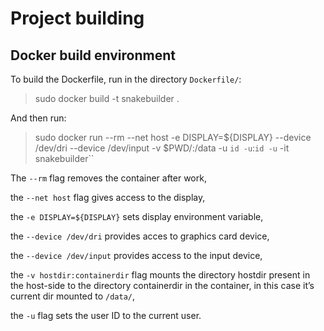 # Project building

## Docker build environment

To build the Dockerfile, run in the directory `Dockerfile/`:

> sudo docker build -t snakebuilder .

And then run:

> sudo docker run --rm --net host -e DISPLAY=${DISPLAY} --device /dev/dri --device /dev/input -v $PWD/:/data
 -u `id -u`:`id -u` -it snakebuilder``

The `--rm` flag removes the container after work,

the `--net host` flag gives access to the display, 

the `-e DISPLAY=${DISPLAY}` sets display environment variable,

the `--device /dev/dri` provides acces to graphics card device,

the `--device /dev/input` provides access to the input device,

the `-v hostdir:containerdir` flag mounts the directory hostdir present in the host-side to the directory containerdir in the container, in this case it’s current dir mounted to `/data/`,

the `-u` flag sets the user ID to the current user.
